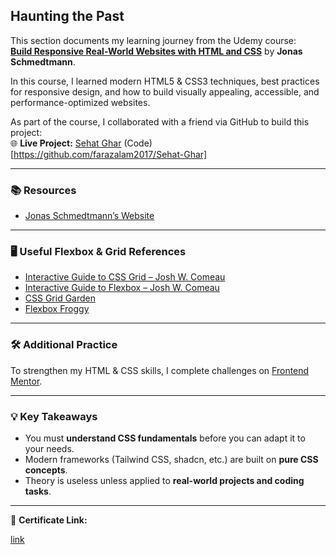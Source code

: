 ## Haunting the Past

This section documents my learning journey from the Udemy course:  
[**Build Responsive Real-World Websites with HTML and CSS**](https://www.udemy.com/course/design-and-develop-a-killer-website-with-html5-and-css3/) by **Jonas Schmedtmann**.

In this course, I learned modern HTML5 & CSS3 techniques, best practices for responsive design, and how to build visually appealing, accessible, and performance-optimized websites.

As part of the course, I collaborated with a friend via GitHub to build this project:  
🌐 **Live Project:** [Sehat Ghar](https://sehat-ghar.netlify.app/) (Code)[https://github.com/farazalam2017/Sehat-Ghar]

---

### 📚 Resources

- [Jonas Schmedtmann’s Website](https://jonas.io/)

---

### 🖥 Useful Flexbox & Grid References

- [Interactive Guide to CSS Grid – Josh W. Comeau](https://www.joshwcomeau.com/css/interactive-guide-to-grid/)
- [Interactive Guide to Flexbox – Josh W. Comeau](https://www.joshwcomeau.com/css/interactive-guide-to-flexbox/)
- [CSS Grid Garden](https://cssgridgarden.com/)
- [Flexbox Froggy](https://flexboxfroggy.com/)

---

### 🛠 Additional Practice

To strengthen my HTML & CSS skills, I complete challenges on [Frontend Mentor](https://www.frontendmentor.io/profile/farazalam2017).

---

### 💡 Key Takeaways

- You must **understand CSS fundamentals** before you can adapt it to your needs.
- Modern frameworks (Tailwind CSS, shadcn, etc.) are built on **pure CSS concepts**.
- Theory is useless unless applied to **real-world projects and coding tasks**.

---

📜 **Certificate Link:**

[link](https://www.udemy.com/certificate/UC-d665ce10-8373-4f26-af32-1c947ae91f7a/)
